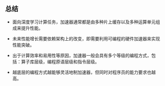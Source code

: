 总结
----

-   面向深度学习计算任务，加速器通常都是由多种片上缓存以及多种运算单元组成来提升性能。

-   未来性能增长需要依赖架构上的改变，即需要利用可编程的硬件加速器来实现性能突破。

-   出于计算效率和易用性等原因，加速器一般会具有多个等级的编程方式，包括：算子库层级，编程原语层级和指令层级。

-   越底层的编程方式越能够灵活地制加速器，但同时对程序员的能力要求也越高。
